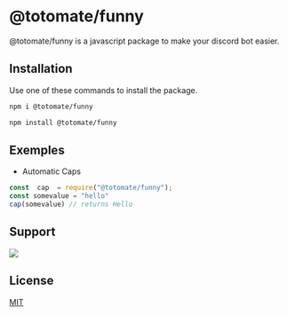 # @totomate/funny

@totomate/funny is a javascript package to make your discord bot easier.

## Installation

Use one of these commands to install the package.

```bash
npm i @totomate/funny

npm install @totomate/funny


```

## Exemples

- Automatic Caps
```js
const  cap  = require("@totomate/funny");
const somevalue = "hello"
cap(somevalue) // returns Hello
```

## Support

<a href="https://discord.gg/c39WJE9sm3"><img src="https://media.discordapp.net/attachments/852604184704450590/882590949404991488/unknown.png"></a>

## License
[MIT](https://choosealicense.com/licenses/mit/)